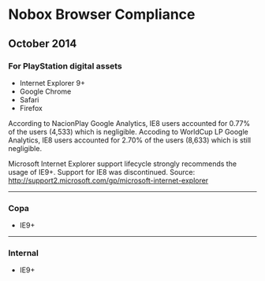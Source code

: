 # Nobox Browser Compliance
## October 2014

### For PlayStation digital assets
- Internet Explorer 9+
- Google Chrome
- Safari
- Firefox

According to NacionPlay Google Analytics, IE8 users accounted for 0.77% of the users (4,533) which is negligible. Accoding to WorldCup LP Google Analytics, IE8 users accounted for 2.70% of the users (8,633) which is still negligible.

Microsoft Internet Explorer support lifecycle strongly recommends the usage of IE9+. Support for IE8 was discontinued. Source: http://support2.microsoft.com/gp/microsoft-internet-explorer

---
### Copa
- IE9+


---
### Internal
- IE9+
